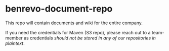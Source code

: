# benrevo-document-repo
This repo will contain documents and wiki for the entire company.

If you need the credentials for Maven (S3 repo), please reach out to a team-member as credentials _should not be stored in any of our repositories in plaintext_.

